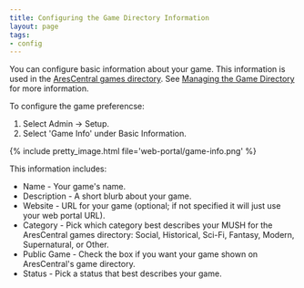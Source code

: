 ```yaml
---
title: Configuring the Game Directory Information
layout: page
tags:
- config
---
```


You can configure basic information about your game.  This information is used in the [AresCentral games directory](http://arescentral.aresmush.com).  See [Managing the Game Directory](/tutorials/manage/directory.html) for more information.

To configure the game preferencse:

1. Select Admin -> Setup.
2. Select 'Game Info' under Basic Information.

{% include pretty_image.html file='web-portal/game-info.png' %}

This information includes:

* Name - Your game's name.
* Description - A short blurb about your game.
* Website - URL for your game (optional; if not specified it will just use your web portal URL).
* Category - Pick which category best describes your MUSH for the AresCentral games directory: Social, Historical, Sci-Fi, Fantasy, Modern, Supernatural, or Other.
* Public Game - Check the box if you want your game shown on AresCentral's game directory.
* Status - Pick a status that best describes your game.
